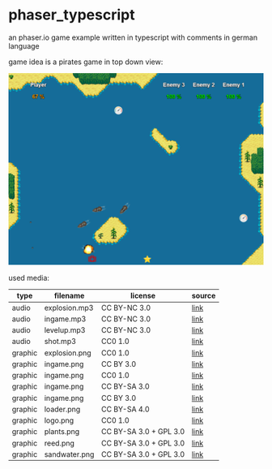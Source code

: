 # phaser_typescript
an phaser.io game example written in typescript with comments in german language

game idea is a pirates game in top down view:

![ingame](https://github.com/olwe0002/phaser_typescript/blob/master/ingame.png)

used media:

|type|filename|license|source|
|---|---|---|---|
|audio|explosion.mp3|CC BY-NC 3.0|[link](https://freesound.org/people/Omar%20Alvarado/sounds/199738/)|
|audio|ingame.mp3|CC BY-NC 3.0|[link](https://freesound.org/people/digifishmusic/sounds/43760/)|
|audio|levelup.mp3|CC BY-NC 3.0|[link](https://freesound.org/people/rhodesmas/sounds/320657/)|
|audio|shot.mp3|CC0 1.0|[link](https://freesound.org/people/coolguy244e/sounds/266915/)|
|graphic|explosion.png|CC0 1.0|[link](https://opengameart.org/node/4400)|
|graphic|ingame.png|CC BY 3.0|[link](https://opengameart.org/content/ships-with-ripple-effect)|
|graphic|ingame.png|CC0 1.0|[link](https://commons.wikimedia.org/wiki/File:Star_icon_stylized.svg)|
|graphic|ingame.png|CC BY-SA 3.0|[link](https://commons.wikimedia.org/wiki/File:Medkit_font_awesome-red.svg)|
|graphic|ingame.png|CC BY 3.0|[link](https://commons.wikimedia.org/wiki/File:Speed_ballonicon2.svg)|
|graphic|loader.png|CC BY-SA 4.0|[link](https://commons.wikimedia.org/wiki/File:Android_style_loader.gif)|
|graphic|logo.png|CC0 1.0|[link](https://pixabay.com/de/pirat-sch%C3%A4del-knochen-hut-tabak-354246/)|
|graphic|plants.png|CC BY-SA 3.0 + GPL 3.0|[link](https://opengameart.org/content/lpc-farming-tilesets-magic-animations-and-ui-elements)|
|graphic|reed.png|CC BY-SA 3.0 + GPL 3.0|[link](https://opengameart.org/content/lpc-farming-tilesets-magic-animations-and-ui-elements)|
|graphic|sandwater.png|CC BY-SA 3.0 + GPL 3.0|[link](https://opengameart.org/content/lpc-farming-tilesets-magic-animations-and-ui-elements)|
